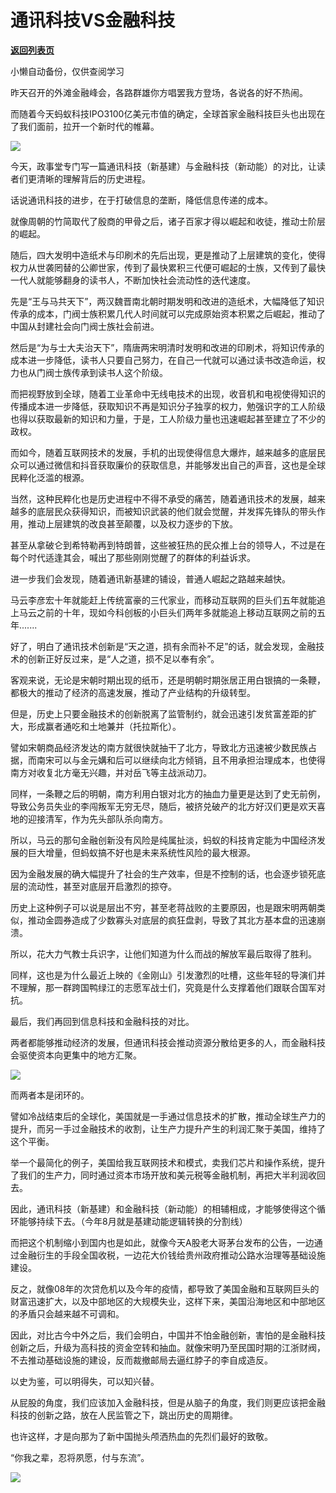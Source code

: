 # 通讯科技VS金融科技

[**返回列表页**](/gzh/政事堂2019)

小懒自动备份，仅供查阅学习

昨天召开的外滩金融峰会，各路群雄你方唱罢我方登场，各说各的好不热闹。

  

而随着今天蚂蚁科技IPO3100亿美元市值的确定，全球首家金融科技巨头也出现在了我们面前，拉开一个新时代的帷幕。

  

![](https://mmbiz.qpic.cn/mmbiz_jpg/rxhS23yu8cPFIz4LjfOIc4XCK3lZpZU1tTnx4ibYnymMh6M3uIWuQWMhVRHmXblbOqNbb4gsbYbkxNvJl4CjVicg/640?wx_fmt=jpeg)

  

今天，政事堂专门写一篇通讯科技（新基建）与金融科技（新动能）的对比，让读者们更清晰的理解背后的历史进程。

  

话说通讯科技的进步，在于打破信息的垄断，降低信息传递的成本。

  

就像周朝的竹简取代了殷商的甲骨之后，诸子百家才得以崛起和收徒，推动士阶层的崛起。  

  

随后，四大发明中造纸术与印刷术的先后出现，更是推动了上层建筑的变化，使得权力从世袭罔替的公卿世家，传到了最快累积三代便可崛起的士族，又传到了最快一代人就能够翻身的读书人，不断加快社会流动性的迭代速度。

  

先是“王与马共天下”，两汉魏晋南北朝时期发明和改进的造纸术，大幅降低了知识传承的成本，门阀士族积累几代人时间就可以完成原始资本积累之后崛起，推动了中国从封建社会向门阀士族社会前进。

  

然后是“为与士大夫治天下”，隋唐两宋明清时发明和改进的印刷术，将知识传承的成本进一步降低，读书人只要自己努力，在自己一代就可以通过读书改造命运，权力也从门阀士族传承到读书人这个阶级。

  

而把视野放到全球，随着工业革命中无线电技术的出现，收音机和电视使得知识的传播成本进一步降低，获取知识不再是知识分子独享的权力，勉强识字的工人阶级也得以获取最新的知识和力量，于是，工人阶级力量也迅速崛起甚至建立了不少的政权。

  

而如今，随着互联网技术的发展，手机的出现使得信息大爆炸，越来越多的底层民众可以通过微信和抖音获取廉价的获取信息，并能够发出自己的声音，这也是全球民粹化泛滥的根源。

  

当然，这种民粹化也是历史进程中不得不承受的痛苦，随着通讯技术的发展，越来越多的底层民众获得知识，而被知识武装的他们就会觉醒，并发挥先锋队的带头作用，推动上层建筑的改良甚至颠覆，以及权力逐步的下放。

  

甚至从拿破仑到希特勒再到特朗普，这些被狂热的民众推上台的领导人，不过是在每个时代适逢其会，喊出了那些刚刚觉醒了的群体的利益诉求。

  

进一步我们会发现，随着通讯新基建的铺设，普通人崛起之路越来越快。

  

马云李彦宏十年就能赶上传统富豪的三代家业，而移动互联网的巨头们五年就能追上马云之前的十年，现如今科创板的小巨头们两年多就能追上移动互联网之前的五年.......  

  

  

好了，明白了通讯技术创新是“天之道，损有余而补不足”的话，就会发现，金融技术的创新正好反过来，是“人之道，损不足以奉有余”。

  

客观来说，无论是宋朝时期出现的纸币，还是明朝时期张居正用白银搞的一条鞭，都极大的推动了经济的高速发展，推动了产业结构的升级转型。  

  

但是，历史上只要金融技术的创新脱离了监管制约，就会迅速引发贫富差距的扩大，形成赢者通吃和土地兼并（托拉斯化）。

  

譬如宋朝商品经济发达的南方就很快就抽干了北方，导致北方迅速被少数民族占据，而南宋可以与金元媾和后可以继续向北方倾销，且不用承担治理成本，也使得南方对收复北方毫无兴趣，并对岳飞等主战派动刀。

  

同样，一条鞭之后的明朝，南方利用白银对北方的抽血力量更是达到了史无前例，导致公务员失业的李闯叛军无穷无尽，随后，被挤兑破产的北方好汉们更是欢天喜地的迎接清军，作为先头部队杀向南方。  

  

所以，马云的那句金融创新没有风险是纯属扯淡，蚂蚁的科技肯定能为中国经济发展的巨大增量，但蚂蚁搞不好也是未来系统性风险的最大根源。

  

因为金融发展的确大幅提升了社会的生产效率，但是不控制的话，也会逐步锁死底层的流动性，甚至对底层开启激烈的掠夺。  

  

历史上这种例子可以说是层出不穷，甚至老蒋战败的主要原因，也是跟宋明两朝类似，推动金圆券造成了少数寡头对底层的疯狂盘剥，导致了其北方基本盘的迅速崩溃。

  

所以，花大力气教士兵识字，让他们知道为什么而战的解放军最后取得了胜利。  

  

同样，这也是为什么最近上映的《金刚山》引发激烈的吐槽，这些年轻的导演们并不理解，那一群跨国鸭绿江的志愿军战士们，究竟是什么支撑着他们跟联合国军对抗。

  

最后，我们再回到信息科技和金融科技的对比。  

  

两者都能够推动经济的发展，但通讯科技会推动资源分散给更多的人，而金融科技会驱使资本向更集中的地方汇聚。

  

![](https://mmbiz.qpic.cn/mmbiz_jpg/rxhS23yu8cPFIz4LjfOIc4XCK3lZpZU1jBjvQWFsIvwXWdDfADibeCIatx3hicOw2td6doetpT3cib1SHbBSywWpA/640?wx_fmt=jpeg)

  

而两者本是闭环的。

  

譬如冷战结束后的全球化，美国就是一手通过信息技术的扩散，推动全球生产力的提升，而另一手过金融技术的收割，让生产力提升产生的利润汇聚于美国，维持了这个平衡。

  

举一个最简化的例子，美国给我互联网技术和模式，卖我们芯片和操作系统，提升了我们的生产力，同时通过资本市场开放和美元税等金融机制，再把大半利润收回去。

  

因此，通讯科技（新基建）和金融科技（新动能）的相辅相成，才能够使得这个循环能够持续下去。（今年8月就是基建动能逻辑转换的分割线）

  

而把这个机制缩小到国内也是如此，就像今天A股老大哥茅台发布的公告，一边通过金融衍生的手段全国收税，一边花大价钱给贵州政府推动公路水治理等基础设施建设。

  

反之，就像08年的次贷危机以及今年的疫情，都导致了美国金融和互联网巨头的财富迅速扩大，以及中部地区的大规模失业，这样下来，美国沿海地区和中部地区的矛盾只会越来越不可调和。

  

因此，对比古今中外之后，我们会明白，中国并不怕金融创新，害怕的是金融科技创新之后，升级为高科技的资金空转和抽血。就像宋明乃至民国时期的江浙财阀，不去推动基础设施的建设，反而裁撤邮局去逼红脖子的李自成造反。

  

以史为鉴，可以明得失，可以知兴替。

  

从屁股的角度，我们应该加入金融科技，但是从脑子的角度，我们则更应该把金融科技的创新之路，放在人民监管之下，跳出历史的周期律。  

  

也许这样，才是向那为了新中国抛头颅洒热血的先烈们最好的致敬。

  

“你我之辈，忍将夙愿，付与东流”。  

  

![](https://mmbiz.qpic.cn/mmbiz_jpg/rxhS23yu8cPFIz4LjfOIc4XCK3lZpZU1cHOMBI2nLoVl3Ajz75yf5eiciaqOwNanX6zz3qfXvG7MiaLzxzWyZnsIQ/640?wx_fmt=other)

